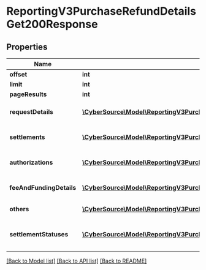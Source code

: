 # ReportingV3PurchaseRefundDetailsGet200Response

## Properties
Name | Type | Description | Notes
------------ | ------------- | ------------- | -------------
**offset** | **int** |  | [optional] 
**limit** | **int** |  | [optional] 
**pageResults** | **int** |  | [optional] 
**requestDetails** | [**\CyberSource\Model\ReportingV3PurchaseRefundDetailsGet200ResponseRequestDetails[]**](ReportingV3PurchaseRefundDetailsGet200ResponseRequestDetails.md) | List of Request Info values | [optional] 
**settlements** | [**\CyberSource\Model\ReportingV3PurchaseRefundDetailsGet200ResponseSettlements[]**](ReportingV3PurchaseRefundDetailsGet200ResponseSettlements.md) | List of Settlement Info values | [optional] 
**authorizations** | [**\CyberSource\Model\ReportingV3PurchaseRefundDetailsGet200ResponseAuthorizations[]**](ReportingV3PurchaseRefundDetailsGet200ResponseAuthorizations.md) | List of Authorization Info values | [optional] 
**feeAndFundingDetails** | [**\CyberSource\Model\ReportingV3PurchaseRefundDetailsGet200ResponseFeeAndFundingDetails[]**](ReportingV3PurchaseRefundDetailsGet200ResponseFeeAndFundingDetails.md) | List of Fee Funding Info values | [optional] 
**others** | [**\CyberSource\Model\ReportingV3PurchaseRefundDetailsGet200ResponseOthers[]**](ReportingV3PurchaseRefundDetailsGet200ResponseOthers.md) | List of Other Info values | [optional] 
**settlementStatuses** | [**\CyberSource\Model\ReportingV3PurchaseRefundDetailsGet200ResponseSettlementStatuses[]**](ReportingV3PurchaseRefundDetailsGet200ResponseSettlementStatuses.md) | List of Settlement Status Info values | [optional] 

[[Back to Model list]](../README.md#documentation-for-models) [[Back to API list]](../README.md#documentation-for-api-endpoints) [[Back to README]](../README.md)


